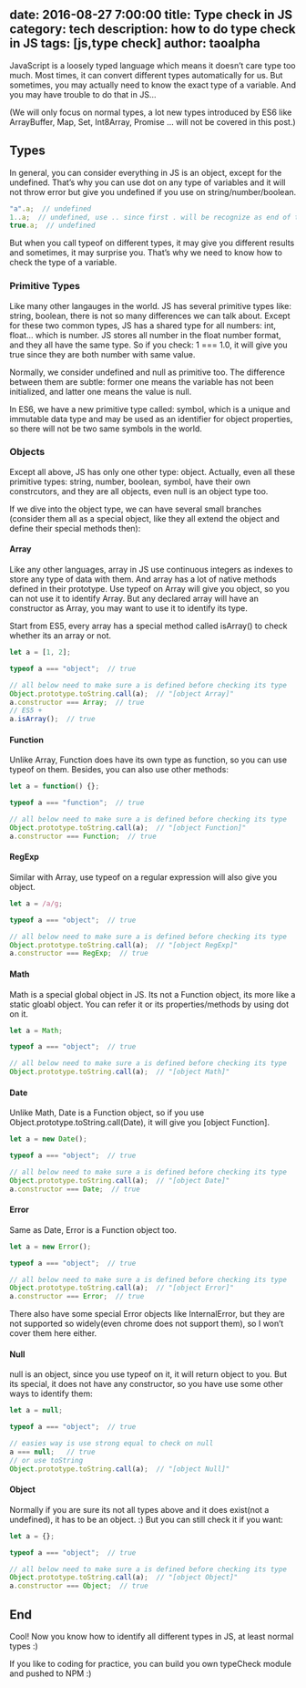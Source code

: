 date: 2016-08-27 7:00:00
title: Type check in JS
category: tech
description: how to do type check in JS
tags: [js,type check]
author: taoalpha
---

JavaScript is a loosely typed language which means it doesn’t care type too much. Most times, it can convert different types automatically for us. But sometimes, you may actually need to know the exact type of a variable. And you may have trouble to do that in JS…

(We will only focus on normal types, a lot new types introduced by ES6 like ArrayBuffer, Map, Set, Int8Array, Promise … will not be covered in this post.)

## Types
In general, you can consider everything in JS is an object, except for the undefined. That’s why you can use dot on any type of variables and it will not throw error but give you undefined if you use on string/number/boolean.

``` javascript
"a".a;  // undefined
1..a;  // undefined, use .. since first . will be recognize as end of the string(float)
true.a;  // undefined
```

But when you call typeof on different types, it may give you different results and sometimes, it may surprise you. That’s why we need to know how to check the type of a variable.

### Primitive Types

Like many other langauges in the world. JS has several primitive types like: string, boolean, there is not so many differences we can talk about. Except for these two common types, JS has a shared type for all numbers: int, float… which is number. JS stores all number in the float number format, and they all have the same type. So if you check: 1 === 1.0, it will give you true since they are both number with same value.

Normally, we consider undefined and null as primitive too. The difference between them are subtle: former one means the variable has not been initialized, and latter one means the value is null.

In ES6, we have a new primitive type called: symbol, which is a unique and immutable data type and may be used as an identifier for object properties, so there will not be two same symbols in the world.

### Objects
Except all above, JS has only one other type: object. Actually, even all these primitive types: string, number, boolean, symbol, have their own constrcutors, and they are all objects, even null is an object type too.

If we dive into the object type, we can have several small branches (consider them all as a special object, like they all extend the object and define their special methods then):

#### Array
Like any other languages, array in JS use continuous integers as indexes to store any type of data with them. And array has a lot of native methods defined in their prototype. Use typeof on Array will give you object, so you can not use it to identify Array. But any declared array will have an constructor as Array, you may want to use it to identify its type.

Start from ES5, every array has a special method called isArray() to check whether its an array or not.

``` javascript
let a = [1, 2];

typeof a === "object";  // true

// all below need to make sure a is defined before checking its type
Object.prototype.toString.call(a);  // "[object Array]"
a.constructor === Array;  // true
// ES5 +
a.isArray();  // true
```
#### Function
Unlike Array, Function does have its own type as function, so you can use typeof on them. Besides, you can also use other methods:

``` javascript
let a = function() {};

typeof a === "function";  // true

// all below need to make sure a is defined before checking its type
Object.prototype.toString.call(a);  // "[object Function]"
a.constructor === Function;  // true
```

#### RegExp
Similar with Array, use typeof on a regular expression will also give you object.

``` javascript
let a = /a/g;

typeof a === "object";  // true

// all below need to make sure a is defined before checking its type
Object.prototype.toString.call(a);  // "[object RegExp]"
a.constructor === RegExp;  // true
```
#### Math
Math is a special global object in JS. Its not a Function object, its more like a static gloabl object. You can refer it or its properties/methods by using dot on it.

``` javascript
let a = Math;

typeof a === "object";  // true

// all below need to make sure a is defined before checking its type
Object.prototype.toString.call(a);  // "[object Math]"
```
#### Date
Unlike Math, Date is a Function object, so if you use Object.prototype.toString.call(Date), it will give you [object Function].

``` javascript
let a = new Date();

typeof a === "object";  // true

// all below need to make sure a is defined before checking its type
Object.prototype.toString.call(a);  // "[object Date]"
a.constructor === Date;  // true
```
#### Error
Same as Date, Error is a Function object too.

``` javascript
let a = new Error();

typeof a === "object";  // true

// all below need to make sure a is defined before checking its type
Object.prototype.toString.call(a);  // "[object Error]"
a.constructor === Error;  // true
```
There also have some special Error objects like InternalError, but they are not supported so widely(even chrome does not support them), so I won’t cover them here either.

#### Null
null is an object, since you use typeof on it, it will return object to you. But its special, it does not have any constructor, so you have use some other ways to identify them:

``` javascript
let a = null;

typeof a === "object";  // true

// easies way is use strong equal to check on null
a === null;   // true
// or use toString
Object.prototype.toString.call(a);  // "[object Null]"
```
#### Object
Normally if you are sure its not all types above and it does exist(not a undefined), it has to be an object. :) But you can still check it if you want:

``` javascript
let a = {};

typeof a === "object";  // true

// all below need to make sure a is defined before checking its type
Object.prototype.toString.call(a);  // "[object Object]"
a.constructor === Object;  // true
```

## End
Cool! Now you know how to identify all different types in JS, at least normal types :)

If you like to coding for practice, you can build you own typeCheck module and pushed to NPM :)